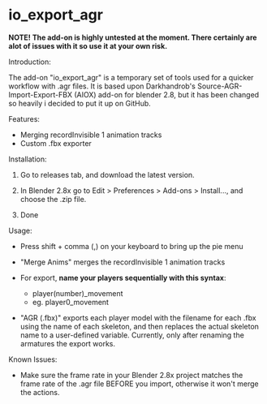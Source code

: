 # io_export_agr

**NOTE! The add-on is highly untested at the moment. There certainly are alot of issues with it so use it at your own risk.**

Introduction:

The add-on "io_export_agr" is a temporary set of tools used for a quicker workflow with .agr files. It is based upon Darkhandrob's Source-AGR-Import-Export-FBX (AIOX) add-on for blender 2.8, but it has been changed so heavily i decided to put it up on GitHub.

Features:

- Merging recordInvisible 1 animation tracks
- Custom .fbx exporter

Installation:

1. Go to releases tab, and download the latest version.

2. In Blender 2.8x go to Edit > Preferences > Add-ons > Install..., and choose the .zip file.

3. Done

Usage:
- Press shift + comma (,) on your keyboard to bring up the pie menu
- "Merge Anims" merges the recordInvisible 1 animation tracks
- For export, **name your players sequentially with this syntax**:

  - player(number)_movement
  - eg. player0_movement

- "AGR (.fbx)" exports each player model with the filename for each .fbx using the name of each skeleton, and then replaces the actual skeleton name to a user-defined variable. Currently, only after renaming the armatures the export works.

Known Issues:
- Make sure the frame rate in your Blender 2.8x project matches the frame rate of the .agr file BEFORE you import, otherwise it won't merge the actions.
